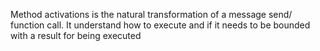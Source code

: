 Method activations is the natural transformation of a message send/ function call. It understand how to execute and if it needs to be bounded with a result for being executed 